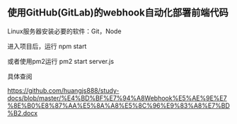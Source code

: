 
## 使用GitHub(GitLab)的webhook自动化部署前端代码

Linux服务器安装必要的软件：Git，Node

进入项目后，运行 npm start

或者使用pm2运行 pm2 start server.js

具体查阅

https://github.com/huangjs888/study-docs/blob/master/%E4%BD%BF%E7%94%A8Webhook%E5%AE%9E%E7%8E%B0%E8%87%AA%E5%8A%A8%E5%8C%96%E9%83%A8%E7%BD%B2.docx
